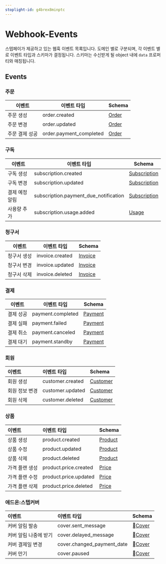 ```yaml
---
stoplight-id: g4brex8minptc
---
```


# Webhook-Events

스텝페이가 제공하고 있는 웹훅 이벤트 목록입니다. 도메인 별로 구분되며, 각 이벤트 별로 이벤트 타입과 스키마가 결정됩니다. 스키마는 수신받게 될 object 내에 `data` 프로퍼티와 매칭됩니다.

## Events

### 주문

| 이벤트   | 이벤트 타입        | Schema                                                     |
| ----- | ------------- | ---------------------------------------------------------- |
| 주문 생성 | order.created | [Order](https://docs.develop.steppay.kr/docs/guide/fioxeabxny8hf-webhook-schema#order) |
| 주문 변경 | order.updated | [Order](https://docs.develop.steppay.kr/docs/guide/fioxeabxny8hf-webhook-schema#order) |
| 주문 결제 성공 | order.payment_completed | [Order](https://docs.develop.steppay.kr/docs/guide/fioxeabxny8hf-webhook-schema#order) |

### 구독

| 이벤트      | 이벤트 타입                                | Schema                                                                   |
| -------- | ------------------------------------- | ------------------------------------------------------------------------ |
| 구독 생성    | subscription.created                  | [Subscription](https://docs.develop.steppay.kr/docs/guide/fioxeabxny8hf-webhook-schema#subscription) |
| 구독 변경    | subscription.updated                  | [Subscription](https://docs.develop.steppay.kr/docs/guide/fioxeabxny8hf-webhook-schema#subscription) |
| 결제 예정 알림 | subscription.payment_due_notification | [Subscription](https://docs.develop.steppay.kr/docs/guide/fioxeabxny8hf-webhook-schema#subscription) |
| 사용량 추가   | subscription.usage.added              | [Usage](https://docs.develop.steppay.kr/docs/guide/fioxeabxny8hf-webhook-schema#usage)               |

### 청구서

| 이벤트    | 이벤트 타입          | Schema                                                         |
| ------ | --------------- | -------------------------------------------------------------- |
| 청구서 생성 | invoice.created | [Invoice](https://docs.develop.steppay.kr/docs/guide/fioxeabxny8hf-webhook-schema#invoice) |
| 청구서 변경 | invoice.updated | [Invoice](https://docs.develop.steppay.kr/docs/guide/fioxeabxny8hf-webhook-schema#invoice) |
| 청구서 삭제 | invoice.deleted | [Invoice](https://docs.develop.steppay.kr/docs/guide/fioxeabxny8hf-webhook-schema#invoice) |

### 결제

| 이벤트   | 이벤트 타입            | Schema                                                         |
| ----- | ----------------- | -------------------------------------------------------------- |
| 결제 성공 | payment.completed | [Payment](https://docs.develop.steppay.kr/docs/guide/fioxeabxny8hf-webhook-schema#payment) |
| 결제 실패 | payment.failed    | [Payment](https://docs.develop.steppay.kr/docs/guide/fioxeabxny8hf-webhook-schema#payment) |
| 결제 취소 | payment.canceled  | [Payment](https://docs.develop.steppay.kr/docs/guide/fioxeabxny8hf-webhook-schema#payment) |
| 결제 대기 | payment.standby   | [Payment](https://docs.develop.steppay.kr/docs/guide/fioxeabxny8hf-webhook-schema#payment) |

### 회원

| 이벤트       | 이벤트 타입           | Schema                                                           |
| :--------- | :--------------- | :--------------------------------------------------------------- |
| 회원 생성     | customer.created | [Customer](https://docs.develop.steppay.kr/docs/guide/fioxeabxny8hf-webhook-schema#customer) |
| 회원 정보 변경 | customer.updated | [Customer](https://docs.develop.steppay.kr/docs/guide/fioxeabxny8hf-webhook-schema#customer) |
| 회원 삭제     | customer.deleted | [Customer](https://docs.develop.steppay.kr/docs/guide/fioxeabxny8hf-webhook-schema#customer) |

### 상품

| 이벤트      | 이벤트 타입                | Schema                                                         |
| :------- | :-------------------- | :------------------------------------------------------------- |
| 상품 생성    | product.created       | [Product](https://docs.develop.steppay.kr/docs/guide/fioxeabxny8hf-webhook-schema#product) |
| 상품 수정    | product.updated       | [Product](https://docs.develop.steppay.kr/docs/guide/fioxeabxny8hf-webhook-schema#product) |
| 상품 삭제    | product.deleted       | [Product](https://docs.develop.steppay.kr/docs/guide/fioxeabxny8hf-webhook-schema#product) |
| 가격 플랜 생성 | product.price.created | [Price](https://docs.develop.steppay.kr/docs/guide/fioxeabxny8hf-webhook-schema#price)     |
| 가격 플랜 수정 | product.price.updated | [Price](https://docs.develop.steppay.kr/docs/guide/fioxeabxny8hf-webhook-schema#price)     |
| 가격 플랜 삭제 | product.price.deleted | [Price](https://docs.develop.steppay.kr/docs/guide/fioxeabxny8hf-webhook-schema#price)     |

### 애드온:스텝커버
| 이벤트      | 이벤트 타입                | Schema                                                         |
| :------- | :-------------------- | :------------------------------------------------------------- |
| 커버 알림 발송    | cover.sent_message       | [Cover](https://docs.develop.steppay.kr/docs/guide/fioxeabxny8hf-webhook-schema#cover) |
| 커버 알림 나중에 받기    | cover.delayed_message       | [Cover](https://docs.develop.steppay.kr/docs/guide/fioxeabxny8hf-webhook-schema#cover) |
| 커버 결제일 변경    | cover.changed_payment_date       | [Cover](https://docs.develop.steppay.kr/docs/guide/fioxeabxny8hf-webhook-schema#cover) |
| 커버 만기    | cover.paused       | [Cover](https://docs.develop.steppay.kr/docs/guide/fioxeabxny8hf-webhook-schema#cover) |


</br>

